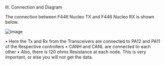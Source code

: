 III. Connection and Diagram

The connection between F446 Nucleo TX and F446 Nucleo RX is shown below.

![image](https://github.com/TepmarotdanielZ/CAN-BUS/assets/139426571/c98fb349-2686-4ecf-8a43-cceade41459e)

• Here the Tx and Rx from the Transceivers are connected to PA12 and PA11 of the Respective controllers
• CANH and CANL are connected to each other
• Also, there is 120 ohms Resistance at each node. This is very important, or else you will not get the data.
